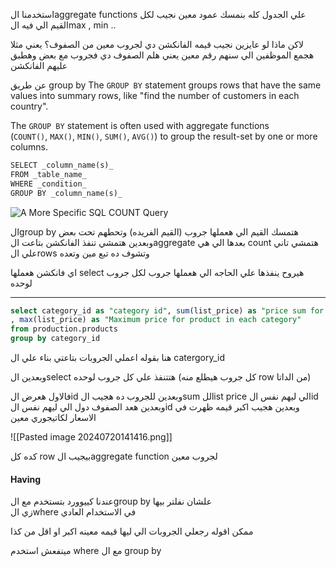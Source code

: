 استخدمنا الaggregate functions علي الجدول كله
بنمسك عمود معين نجيب لكل القيم الي فيه الmax , min ..

لاكن ماذا لو عايزين نجيب قيمه الفانكشن دي لجروب معين من الصفوف؟
يعني مثلا هجمع الموظفين الي سنهم رقم معين 
يعني هلم الصفوف دي فجروب مع بعض 
وهطبق عليهم الفانكشن 

عن طريق group by
The `GROUP BY` statement groups rows that have the same values into summary rows, like "find the number of customers in each country".

The `GROUP BY` statement is often used with aggregate functions (`COUNT()`, `MAX()`, `MIN()`, `SUM()`, `AVG()`) to group the result-set by one or more columns.


```sql
SELECT _column_name(s)_  
FROM _table_name_  
WHERE _condition_  
GROUP BY _column_name(s)_
```

![A More Specific SQL COUNT Query](https://dataschool.com/assets/images/how-to-teach-people-sql/aggregations/aggregations_4.gif)

الgroup by هتمسك القيم الي هعملها جروب (القيم الفريده) وتحطهم تحت بعض
وبعدين هتمشي تنفذ الفانكشن بتاعت الaggregate بعدها الي هي count
هتمشي تاني علي الrows وتشوف ده تبع مين وتعده

اي فانكشن هعملها select هيروح ينفذها علي الحاجه الي هعملها جروب
لكل جروب لوحده


---
```sql
select category_id as "category id", sum(list_price) as "price sum for each category" , count(*)
, max(list_price) as "Maximum price for product in each category"
from production.products 
group by category_id
```
هنا بقوله اعملي الجروبات بتاعتي بناء علي ال catergory_id

وبعدين الselect هتتنفذ علي كل جروب لوحده (كل جروب هيطلع منه row من الداتا) 

فالاول هعرض الid 
وبعدين للجروب ده هجيب الsum للlist price الي ليهم نفس الid 
وبعدين هعد الصفوف دول الي ليهم نفس الid وبعدين هجيب اكبر قيمه ظهرت في الاسعار لكاتيجوري معين 

![[Pasted image 20240720141416.png]]

كده كل row بيجيب الaggregate function لجروب معين 




#### Having
عندنا كييوورد بتستخدم مع الgroup by علشان نفلتر بيها  
زي الwhere في الاستخدام العادي

ممكن اقوله رجعلي الجروبات الي ليها قيمه معينه اكبر او اقل من كذا 

مينفعش استخدم where مع ال group by
